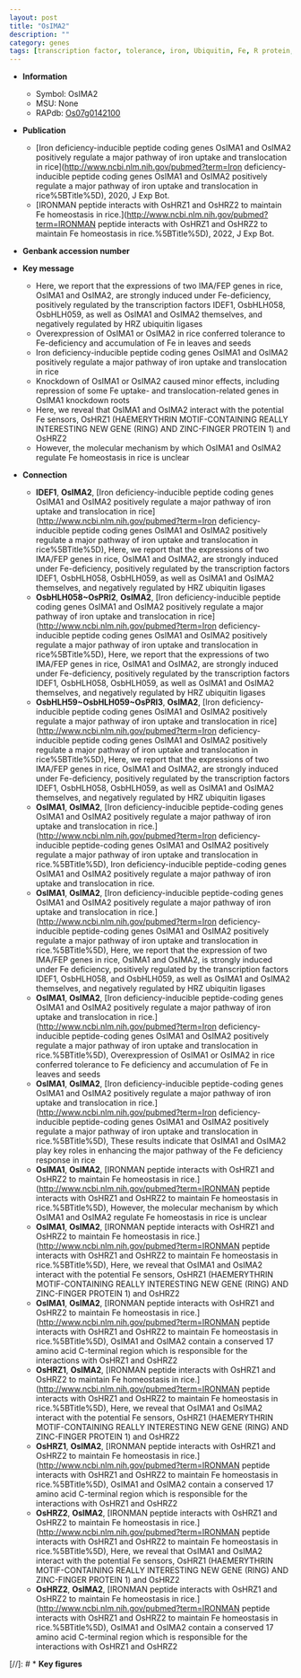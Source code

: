 ```yaml
---
layout: post
title: "OsIMA2"
description: ""
category: genes
tags: [transcription factor, tolerance, iron, Ubiquitin, Fe, R protein, homeostasis, Fe homeostasis]
---
```


* **Information**  
    + Symbol: OsIMA2  
    + MSU: None  
    + RAPdb: [Os07g0142100](http://rapdb.dna.affrc.go.jp/viewer/gbrowse_details/irgsp1?name=Os07g0142100)  

* **Publication**  
    + [Iron deficiency-inducible peptide coding genes OsIMA1 and OsIMA2 positively regulate a major pathway of iron uptake and translocation in rice](http://www.ncbi.nlm.nih.gov/pubmed?term=Iron deficiency-inducible peptide coding genes OsIMA1 and OsIMA2 positively regulate a major pathway of iron uptake and translocation in rice%5BTitle%5D), 2020, J Exp Bot.
    + [IRONMAN peptide interacts with OsHRZ1 and OsHRZ2 to maintain Fe homeostasis in rice.](http://www.ncbi.nlm.nih.gov/pubmed?term=IRONMAN peptide interacts with OsHRZ1 and OsHRZ2 to maintain Fe homeostasis in rice.%5BTitle%5D), 2022, J Exp Bot.

* **Genbank accession number**  

* **Key message**  
    + Here, we report that the expressions of two IMA/FEP genes in rice, OsIMA1 and OsIMA2, are strongly induced under Fe-deficiency, positively regulated by the transcription factors IDEF1, OsbHLH058, OsbHLH059, as well as OsIMA1 and OsIMA2 themselves, and negatively regulated by HRZ ubiquitin ligases
    + Overexpression of OsIMA1 or OsIMA2 in rice conferred tolerance to Fe-deficiency and accumulation of Fe in leaves and seeds
    + Iron deficiency-inducible peptide coding genes OsIMA1 and OsIMA2 positively regulate a major pathway of iron uptake and translocation in rice
    + Knockdown of OsIMA1 or OsIMA2 caused minor effects, including repression of some Fe uptake- and translocation-related genes in OsIMA1 knockdown roots
    + Here, we reveal that OsIMA1 and OsIMA2 interact with the potential Fe sensors, OsHRZ1 (HAEMERYTHRIN MOTIF-CONTAINING REALLY INTERESTING NEW GENE (RING) AND ZINC-FINGER PROTEIN 1) and OsHRZ2
    + However, the molecular mechanism by which OsIMA1 and OsIMA2 regulate Fe homeostasis in rice is unclear

* **Connection**  
    + __IDEF1__, __OsIMA2__, [Iron deficiency-inducible peptide coding genes OsIMA1 and OsIMA2 positively regulate a major pathway of iron uptake and translocation in rice](http://www.ncbi.nlm.nih.gov/pubmed?term=Iron deficiency-inducible peptide coding genes OsIMA1 and OsIMA2 positively regulate a major pathway of iron uptake and translocation in rice%5BTitle%5D),  Here, we report that the expressions of two IMA/FEP genes in rice, OsIMA1 and OsIMA2, are strongly induced under Fe-deficiency, positively regulated by the transcription factors IDEF1, OsbHLH058, OsbHLH059, as well as OsIMA1 and OsIMA2 themselves, and negatively regulated by HRZ ubiquitin ligases
    + __OsbHLH058~OsPRI2__, __OsIMA2__, [Iron deficiency-inducible peptide coding genes OsIMA1 and OsIMA2 positively regulate a major pathway of iron uptake and translocation in rice](http://www.ncbi.nlm.nih.gov/pubmed?term=Iron deficiency-inducible peptide coding genes OsIMA1 and OsIMA2 positively regulate a major pathway of iron uptake and translocation in rice%5BTitle%5D),  Here, we report that the expressions of two IMA/FEP genes in rice, OsIMA1 and OsIMA2, are strongly induced under Fe-deficiency, positively regulated by the transcription factors IDEF1, OsbHLH058, OsbHLH059, as well as OsIMA1 and OsIMA2 themselves, and negatively regulated by HRZ ubiquitin ligases
    + __OsbHLH59~OsbHLH059~OsPRI3__, __OsIMA2__, [Iron deficiency-inducible peptide coding genes OsIMA1 and OsIMA2 positively regulate a major pathway of iron uptake and translocation in rice](http://www.ncbi.nlm.nih.gov/pubmed?term=Iron deficiency-inducible peptide coding genes OsIMA1 and OsIMA2 positively regulate a major pathway of iron uptake and translocation in rice%5BTitle%5D),  Here, we report that the expressions of two IMA/FEP genes in rice, OsIMA1 and OsIMA2, are strongly induced under Fe-deficiency, positively regulated by the transcription factors IDEF1, OsbHLH058, OsbHLH059, as well as OsIMA1 and OsIMA2 themselves, and negatively regulated by HRZ ubiquitin ligases
    + __OsIMA1__, __OsIMA2__, [Iron deficiency-inducible peptide-coding genes OsIMA1 and OsIMA2 positively regulate a major pathway of iron uptake and translocation in rice.](http://www.ncbi.nlm.nih.gov/pubmed?term=Iron deficiency-inducible peptide-coding genes OsIMA1 and OsIMA2 positively regulate a major pathway of iron uptake and translocation in rice.%5BTitle%5D), Iron deficiency-inducible peptide-coding genes OsIMA1 and OsIMA2 positively regulate a major pathway of iron uptake and translocation in rice.
    + __OsIMA1__, __OsIMA2__, [Iron deficiency-inducible peptide-coding genes OsIMA1 and OsIMA2 positively regulate a major pathway of iron uptake and translocation in rice.](http://www.ncbi.nlm.nih.gov/pubmed?term=Iron deficiency-inducible peptide-coding genes OsIMA1 and OsIMA2 positively regulate a major pathway of iron uptake and translocation in rice.%5BTitle%5D),  Here, we report that the expression of two IMA/FEP genes in rice, OsIMA1 and OsIMA2, is strongly induced under Fe deficiency, positively regulated by the transcription factors IDEF1, OsbHLH058, and OsbHLH059, as well as OsIMA1 and OsIMA2 themselves, and negatively regulated by HRZ ubiquitin ligases
    + __OsIMA1__, __OsIMA2__, [Iron deficiency-inducible peptide-coding genes OsIMA1 and OsIMA2 positively regulate a major pathway of iron uptake and translocation in rice.](http://www.ncbi.nlm.nih.gov/pubmed?term=Iron deficiency-inducible peptide-coding genes OsIMA1 and OsIMA2 positively regulate a major pathway of iron uptake and translocation in rice.%5BTitle%5D),  Overexpression of OsIMA1 or OsIMA2 in rice conferred tolerance to Fe deficiency and accumulation of Fe in leaves and seeds
    + __OsIMA1__, __OsIMA2__, [Iron deficiency-inducible peptide-coding genes OsIMA1 and OsIMA2 positively regulate a major pathway of iron uptake and translocation in rice.](http://www.ncbi.nlm.nih.gov/pubmed?term=Iron deficiency-inducible peptide-coding genes OsIMA1 and OsIMA2 positively regulate a major pathway of iron uptake and translocation in rice.%5BTitle%5D),  These results indicate that OsIMA1 and OsIMA2 play key roles in enhancing the major pathway of the Fe deficiency response in rice
    + __OsIMA1__, __OsIMA2__, [IRONMAN peptide interacts with OsHRZ1 and OsHRZ2 to maintain Fe homeostasis in rice.](http://www.ncbi.nlm.nih.gov/pubmed?term=IRONMAN peptide interacts with OsHRZ1 and OsHRZ2 to maintain Fe homeostasis in rice.%5BTitle%5D),  However, the molecular mechanism by which OsIMA1 and OsIMA2 regulate Fe homeostasis in rice is unclear
    + __OsIMA1__, __OsIMA2__, [IRONMAN peptide interacts with OsHRZ1 and OsHRZ2 to maintain Fe homeostasis in rice.](http://www.ncbi.nlm.nih.gov/pubmed?term=IRONMAN peptide interacts with OsHRZ1 and OsHRZ2 to maintain Fe homeostasis in rice.%5BTitle%5D),  Here, we reveal that OsIMA1 and OsIMA2 interact with the potential Fe sensors, OsHRZ1 (HAEMERYTHRIN MOTIF-CONTAINING REALLY INTERESTING NEW GENE (RING) AND ZINC-FINGER PROTEIN 1) and OsHRZ2
    + __OsIMA1__, __OsIMA2__, [IRONMAN peptide interacts with OsHRZ1 and OsHRZ2 to maintain Fe homeostasis in rice.](http://www.ncbi.nlm.nih.gov/pubmed?term=IRONMAN peptide interacts with OsHRZ1 and OsHRZ2 to maintain Fe homeostasis in rice.%5BTitle%5D),  OsIMA1 and OsIMA2 contain a conserved 17 amino acid C-terminal region which is responsible for the interactions with OsHRZ1 and OsHRZ2
    + __OsHRZ1__, __OsIMA2__, [IRONMAN peptide interacts with OsHRZ1 and OsHRZ2 to maintain Fe homeostasis in rice.](http://www.ncbi.nlm.nih.gov/pubmed?term=IRONMAN peptide interacts with OsHRZ1 and OsHRZ2 to maintain Fe homeostasis in rice.%5BTitle%5D),  Here, we reveal that OsIMA1 and OsIMA2 interact with the potential Fe sensors, OsHRZ1 (HAEMERYTHRIN MOTIF-CONTAINING REALLY INTERESTING NEW GENE (RING) AND ZINC-FINGER PROTEIN 1) and OsHRZ2
    + __OsHRZ1__, __OsIMA2__, [IRONMAN peptide interacts with OsHRZ1 and OsHRZ2 to maintain Fe homeostasis in rice.](http://www.ncbi.nlm.nih.gov/pubmed?term=IRONMAN peptide interacts with OsHRZ1 and OsHRZ2 to maintain Fe homeostasis in rice.%5BTitle%5D),  OsIMA1 and OsIMA2 contain a conserved 17 amino acid C-terminal region which is responsible for the interactions with OsHRZ1 and OsHRZ2
    + __OsHRZ2__, __OsIMA2__, [IRONMAN peptide interacts with OsHRZ1 and OsHRZ2 to maintain Fe homeostasis in rice.](http://www.ncbi.nlm.nih.gov/pubmed?term=IRONMAN peptide interacts with OsHRZ1 and OsHRZ2 to maintain Fe homeostasis in rice.%5BTitle%5D),  Here, we reveal that OsIMA1 and OsIMA2 interact with the potential Fe sensors, OsHRZ1 (HAEMERYTHRIN MOTIF-CONTAINING REALLY INTERESTING NEW GENE (RING) AND ZINC-FINGER PROTEIN 1) and OsHRZ2
    + __OsHRZ2__, __OsIMA2__, [IRONMAN peptide interacts with OsHRZ1 and OsHRZ2 to maintain Fe homeostasis in rice.](http://www.ncbi.nlm.nih.gov/pubmed?term=IRONMAN peptide interacts with OsHRZ1 and OsHRZ2 to maintain Fe homeostasis in rice.%5BTitle%5D),  OsIMA1 and OsIMA2 contain a conserved 17 amino acid C-terminal region which is responsible for the interactions with OsHRZ1 and OsHRZ2

[//]: # * **Key figures**  


